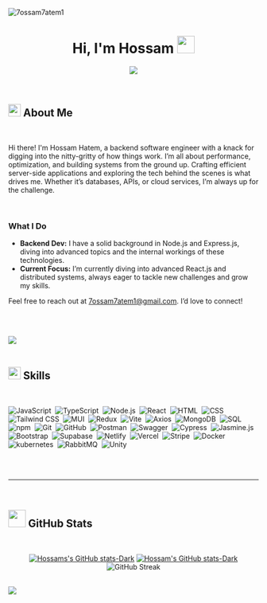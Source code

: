 <p align="left"> <img src="https://komarev.com/ghpvc/?username=7ossam7atem1&label=Profile%20views&color=0e75b6&style=flat" alt="7ossam7atem1" /> </p>

<h1 align="center"><b>Hi, I'm Hossam </b><img src="https://media.giphy.com/media/hvRJCLFzcasrR4ia7z/giphy.gif" width="35"></h1>

<p align="center">
  <img src="https://readme-typing-svg.herokuapp.com?font=Time+New+Roman&color=%234169E1&size=25&center=true&vCenter=true&width=600&height=100&lines=Assalamu+Alaikum+Warahmatullah..&hearts;++;Junior+Software+Engineer,;++;Computer+Science+geek,;++;Currently+learning+Advanced+mern+stack+topics,;++;Love+to+learn+new+stuffs..<3">
</p>

<br>

## <img src="https://emojicdn.elk.sh/👤" width="25"><b> About Me</b>

<br>

Hi there! I'm Hossam Hatem, a backend software engineer with a knack for digging into the nitty-gritty of how things work. I’m all about performance, optimization, and building systems from the ground up. Crafting efficient server-side applications and exploring the tech behind the scenes is what drives me. Whether it’s databases, APIs, or cloud services, I’m always up for the challenge.




<br>

### What I Do

- **Backend Dev:** I have a solid background in Node.js and Express.js, diving into advanced topics and the internal workings of these technologies.
- **Current Focus:** I’m currently diving into advanced React.js and distributed systems, always eager to tackle new challenges and grow my skills.

Feel free to reach out at [7ossam7atem1@gmail.com](mailto:7ossam7atem1@gmail.com). I’d love to connect!

<br><br>

<img src="https://user-images.githubusercontent.com/73097560/115834477-dbab4500-a447-11eb-908a-139a6edaec5c.gif"><br><br>

## <img src="https://media2.giphy.com/media/QssGEmpkyEOhBCb7e1/giphy.gif?cid=ecf05e47a0n3gi1bfqntqmob8g9aid1oyj2wr3ds3mg700bl&rid=giphy.gif" width="25"><b> Skills</b>

<br>

  ![JavaScript](https://img.shields.io/badge/JavaScript-%23F7DF1E.svg?style=for-the-badge&logo=javascript&logoColor=black)&nbsp;
  ![TypeScript](https://img.shields.io/badge/TypeScript-%23007ACC.svg?style=for-the-badge&logo=typescript&logoColor=white)&nbsp;
  ![Node.js](https://img.shields.io/badge/Node.js-%2343853D.svg?style=for-the-badge&logo=node.js&logoColor=white)&nbsp;
  ![React](https://img.shields.io/badge/React-%2320232a.svg?style=for-the-badge&logo=react&logoColor=%2361DAFB)&nbsp;
  ![HTML](https://img.shields.io/badge/HTML-%23E34F26.svg?style=for-the-badge&logo=html5&logoColor=white)&nbsp;
  ![CSS](https://img.shields.io/badge/CSS-%231572B6.svg?style=for-the-badge&logo=css3&logoColor=white)&nbsp;
  ![Tailwind CSS](https://img.shields.io/badge/Tailwind_CSS-%231a202c.svg?style=for-the-badge&logo=tailwind-css&logoColor=38B2AC)&nbsp;
  ![MUI](https://img.shields.io/badge/Material_UI-100000?style=for-the-badge&logo=mui&logoColor=blue)&nbsp;
  ![Redux](https://img.shields.io/badge/Redux-%23764ABC.svg?style=for-the-badge&logo=redux&logoColor=white)&nbsp;
  ![Vite](https://img.shields.io/badge/Vite-%23000000.svg?style=for-the-badge&logo=vite&logoColor=#646CFF)&nbsp;
  ![Axios](https://img.shields.io/badge/-Axios-%23000000?style=for-the-badge&logo=axios&logoColor=%23FFFFFF)&nbsp;
  ![MongoDB](https://img.shields.io/badge/Mongodb-00994C?style=for-the-badge&logo=MongoDB&logoColor=white)&nbsp;
  ![SQL](https://img.shields.io/badge/SQL-FF8000?style=for-the-badge&logo=sequelize&logoColor=white)&nbsp;
  ![npm](https://img.shields.io/badge/npm-%23000000.svg?style=for-the-badge&logo=npm&logoColor=white)&nbsp; 
  ![Git](https://img.shields.io/badge/Git-%23F05033.svg?style=for-the-badge&logo=git&logoColor=white)&nbsp;
  ![GitHub](https://img.shields.io/badge/GitHub-%23121011.svg?style=for-the-badge&logo=github&logoColor=white)&nbsp;
  ![Postman](https://img.shields.io/badge/Postman-%23FF6C37.svg?style=for-the-badge&logo=postman&logoColor=white)&nbsp;
  ![Swagger](https://img.shields.io/badge/swagger-%2343853D.svg?style=for-the-badge&logo=swagger&logoColor=#000000)&nbsp;
  ![Cypress](https://img.shields.io/badge/cypress-%2343853D.svg?style=for-the-badge&logo=cypress&logoColor=white)&nbsp;
  ![Jasmine.js](https://img.shields.io/badge/jasmine.js-00CC00?style=for-the-badge&logo=jasmine&logoColor=white)&nbsp;
  ![Bootstrap](https://img.shields.io/badge/Bootstrap-%23563D7C.svg?style=for-the-badge&logo=bootstrap&logoColor=white)&nbsp;
  ![Supabase](https://img.shields.io/badge/Supabase-003366?style=for-the-badge&logo=supabase&logoColor=white)&nbsp;
  ![Netlify](https://img.shields.io/badge/Netlify-%23000000.svg?style=for-the-badge&logo=netlify&logoColor=#00C7B7)&nbsp;
  ![Vercel](https://img.shields.io/badge/Vercel-%23000000.svg?style=for-the-badge&logo=vercel&logoColor=#000000)&nbsp;
  ![Stripe](https://img.shields.io/badge/Stripe-100000?style=for-the-badge&logo=stripe&logoColor=white)&nbsp;
  ![Docker](https://img.shields.io/badge/Docker-0000CC?style=for-the-badge&logo=docker&logoColor=white)&nbsp;
  ![kubernetes](https://img.shields.io/badge/kubernetes-0080FF?style=for-the-badge&logo=kubernetes&logoColor=white)&nbsp;
  ![RabbitMQ](https://img.shields.io/badge/rabbitmq-FF8000?style=for-the-badge&logo=rabbitmq&logoColor=white)&nbsp;
  ![Unity](https://img.shields.io/badge/Unity-100000?style=for-the-badge&logo=unity&logoColor=white)&nbsp;

<br>
<br>

---

<br>

## <img src="https://media.giphy.com/media/iY8CRBdQXODJSCERIr/giphy.gif" width="35"><b> GitHub Stats </b>

<br>

<div align="center">

[![Hossams's GitHub stats-Dark](https://github-readme-stats.vercel.app/api?username=7ossam7atem1&show_icons=true&theme=dark)](https://github.com/anuraghazra/github-readme-stats)
[![Hossam's GitHub stats-Dark](https://github-readme-stats.vercel.app/api/top-langs/?username=7ossam7atem1&layout=compact&theme=dark)](https://github.com/anuraghazra/github-readme-stats)
![GitHub Streak](https://github-readme-streak-stats.herokuapp.com/?user=7ossam7atem1&theme=dark)
</div>

<br>
<img src="https://user-images.githubusercontent.com/73097560/115834477-dbab4500-a447-11eb-908a-139a6edaec5c.gif">
<br>
<br>
<br>
